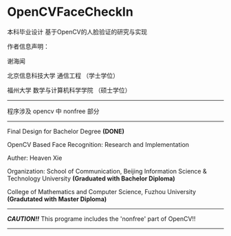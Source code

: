 # OpenCVFaceCheckIn
本科毕业设计 基于OpenCV的人脸验证的研究与实现

作者信息声明：

谢海闻

北京信息科技大学 通信工程     （学士学位）

福州大学 数学与计算机科学学院 （硕士学位）

----------

程序涉及 opencv 中 nonfree 部分

----------

Final Design for Bachelor Degree **(DONE)**

OpenCV Based Face Recognition: Research and Implementation

Auther: Heaven Xie

Organization: School of Communication, Beijing Information Science & Technology University **(Graduated with Bachelor Diploma)**

College of Mathematics and Computer Science, Fuzhou University **(Gradutated with Master Diploma)**

----------

***CAUTION!!***  This programe includes the 'nonfree' part of OpenCV!!

----------
